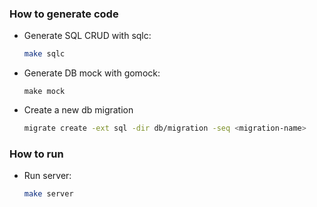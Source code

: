 ### How to generate code

- Generate SQL CRUD with sqlc:

    ```bash
    make sqlc
    ```

- Generate DB mock with gomock:

    ```
    make mock
    ```

- Create a new db migration 

    ```bash
    migrate create -ext sql -dir db/migration -seq <migration-name>
    ```

### How to run

- Run server:

    ```bash
    make server
    ```